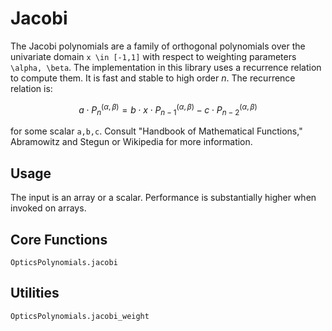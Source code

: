 # Jacobi

The Jacobi polynomials are a family of orthogonal polynomials over the univariate domain ``x \in [-1,1]`` with respect to weighting parameters ``\alpha, \beta``.  The implementation in this library uses a recurrence relation to compute them.  It is fast and stable to high order $n$.  The recurrence relation is:

```math
a \cdot P_n^{(\alpha,\beta)} = b \cdot x \cdot P_{n-1}^{(\alpha,\beta)} - c \cdot P_{n-2}^{(\alpha,\beta)}
```

for some scalar ``a,b,c``.  Consult "Handbook of Mathematical Functions," Abramowitz and Stegun or Wikipedia for more information.

## Usage

The input is an array or a scalar.  Performance is substantially higher when invoked on arrays.


## Core Functions

```@docs
OpticsPolynomials.jacobi
```

## Utilities

```@docs
OpticsPolynomials.jacobi_weight
```
